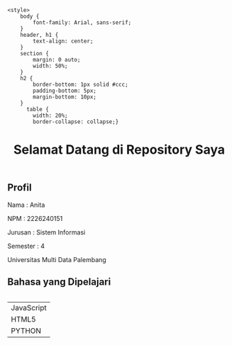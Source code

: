 <!DOCTYPE html>
<html lang="en">
<head>
    <meta charset="UTF-8">
    <meta name="viewport" content="width=device-width, initial-scale=1.0">
    
    <style>
        body {
            font-family: Arial, sans-serif;
        }
        header, h1 {
            text-align: center;
        }
        section {
            margin: 0 auto;
            width: 50%;
        }
        h2 {
            border-bottom: 1px solid #ccc;
            padding-bottom: 5px;
            margin-bottom: 10px;
        }
          table {
            width: 20%;
            border-collapse: collapse;}
            
    
</style>
</head>
<body>
    <header>
        <h1>Selamat Datang di Repository Saya</h1>
    </header>
    <section>
        <h2>Profil</h2>
        <p>Nama : Anita</p>
        <p>NPM : 2226240151</p>
        <p>Jurusan : Sistem Informasi</p>
        <p>Semester : 4 </p>
        <p>Universitas Multi Data Palembang</p>
    </section>

<div class="section-container">
        <h2>Bahasa yang Dipelajari</h2>
        <table style="width:20%">
        <table>
            <tr>
                <td>JavaScript</td>
            </tr>
            <tr>
                <td>HTML5</td>
            </tr>
            <tr>
                <td>PYTHON</td>
            </tr>       
        </table>      
    </div>        
</body>
</html>



